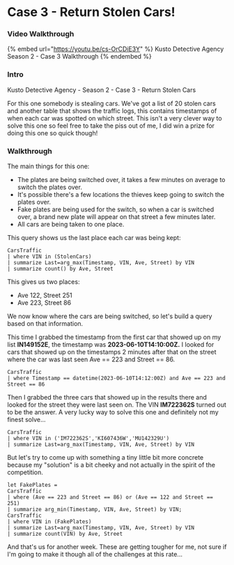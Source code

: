 # Case 3 - Return Stolen Cars!

### Video Walkthrough

{% embed url="https://youtu.be/cs-OrCDiE3Y" %}
Kusto Detective Agency Season 2 - Case 3 Walkthrough
{% endembed %}

### Intro

Kusto Detective Agency - Season 2 - Case 3 - Return Stolen Cars

For this one somebody is stealing cars. We've got a list of 20 stolen cars and another table that shows the traffic logs, this contains timestamps of when each car was spotted on which street. This isn't a very clever way to solve this one so feel free to take the piss out of me, I did win a prize for doing this one so quick though!

### Walkthrough

The main things for this one:

* The plates are being switched over, it takes a few minutes on average to switch the plates over.
* It's possible there's a few locations the thieves keep going to switch the plates over.
* Fake plates are being used for the switch, so when a car is switched over, a brand new plate will appear on that street a few minutes later.
* All cars are being taken to one place.

This query shows us the last place each car was being kept:

```kusto
CarsTraffic 
| where VIN in (StolenCars)
| summarize Last=arg_max(Timestamp, VIN, Ave, Street) by VIN
| summarize count() by Ave, Street
```

This gives us two places:

* Ave 122, Street 251
* Ave 223, Street 86

We now know where the cars are being switched, so let's build a query based on that information.

This time I grabbed the timestamp from the first car that showed up on my list **IN149152E**, the timestamp was **2023-06-10T14:10:00Z.** I looked for cars that showed up on the timestamps 2 minutes after that on the street where the car was last seen Ave == 223 and Street == 86.

```kusto
CarsTraffic
| where Timestamp == datetime(2023-06-10T14:12:00Z) and Ave == 223 and Street == 86
```

Then I grabbed the three cars that showed up in the results there and looked for the street they were last seen on. The VIN **IM722362S** turned out to be the answer. A very lucky way to solve this one and definitely not my finest solve...

```kusto
CarsTraffic
| where VIN in ('IM722362S','KI607436W','MU142329U')
| summarize Last=arg_max(Timestamp, VIN, Ave, Street) by VIN
```

But let's try to come up with something a tiny little bit more concrete because my "solution" is a bit cheeky and not actually in the spirit of the competition.

```kusto
let FakePlates =
CarsTraffic
| where (Ave == 223 and Street == 86) or (Ave == 122 and Street == 251)
| summarize arg_min(Timestamp, VIN, Ave, Street) by VIN;
CarsTraffic
| where VIN in (FakePlates)
| summarize Last=arg_max(Timestamp, VIN, Ave, Street) by VIN
| summarize count(VIN) by Ave, Street
```

And that's us for another week. These are getting tougher for me, not sure if I'm going to make it though all of the challenges at this rate...
